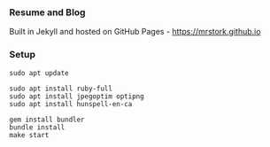 ### Resume and Blog

Built in Jekyll and hosted on GitHub Pages - https://mrstork.github.io

### Setup

```
sudo apt update

sudo apt install ruby-full
sudo apt install jpegoptim optipng
sudo apt install hunspell-en-ca

gem install bundler
bundle install
make start
```
